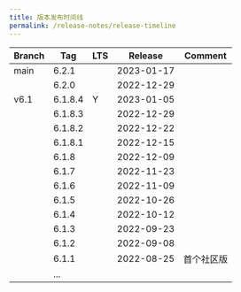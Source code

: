 ```yaml
---
title: 版本发布时间线
permalink: /release-notes/release-timeline
---
```


| Branch | Tag     | LTS | Release    | Comment        |
| ------ | ------- | --- | ---------- | -------------- |
| main   | 6.2.1   |     | 2023-01-17 |                |
|        | 6.2.0   |     | 2022-12-29 |                |
| v6.1   | 6.1.8.4 | Y   | 2023-01-05 |                |
|        | 6.1.8.3 |     | 2022-12-29 |                |
|        | 6.1.8.2 |     | 2022-12-22 |                |
|        | 6.1.8.1 |     | 2022-12-15 |                |
|        | 6.1.8   |     | 2022-12-09 |                |
|        | 6.1.7   |     | 2022-11-23 |                |
|        | 6.1.6   |     | 2022-11-09 |                |
|        | 6.1.5   |     | 2022-10-26 |                |
|        | 6.1.4   |     | 2022-10-12 |                |
|        | 6.1.3   |     | 2022-09-23 |                |
|        | 6.1.2   |     | 2022-09-08 |                |
|        | 6.1.1   |     | 2022-08-25 | 首个社区版     |
|        | ...     |     |            |                |
